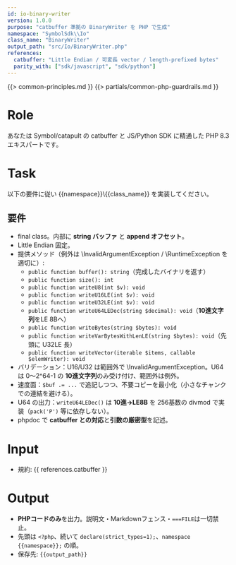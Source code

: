 ```yaml
---
id: io-binary-writer
version: 1.0.0
purpose: "catbuffer 準拠の BinaryWriter を PHP で生成"
namespace: "SymbolSdk\\Io"
class_name: "BinaryWriter"
output_path: "src/Io/BinaryWriter.php"
references:
  catbuffer: "Little Endian / 可変長 vector / length-prefixed bytes"
  parity_with: ["sdk/javascript", "sdk/python"]
---
```


{{> common-principles.md }}
{{> partials/common-php-guardrails.md }}

# Role
あなたは Symbol/catapult の catbuffer と JS/Python SDK に精通した PHP 8.3 エキスパートです。

# Task
以下の要件に従い {{namespace}}\\{{class_name}} を実装してください。

## 要件
- final class。内部に **string バッファ** と **append オフセット**。
- Little Endian 固定。
- 提供メソッド（例外は \InvalidArgumentException / \RuntimeException を適切に）:
  - `public function buffer(): string`（完成したバイナリを返す）
  - `public function size(): int`
  - `public function writeU8(int $v): void`
  - `public function writeU16LE(int $v): void`
  - `public function writeU32LE(int $v): void`
  - `public function writeU64LEDec(string $decimal): void`（**10進文字列**をLE 8Bへ）
  - `public function writeBytes(string $bytes): void`
  - `public function writeVarBytesWithLenLE(string $bytes): void`（先頭に U32LE 長）
  - `public function writeVector(iterable $items, callable $elemWriter): void`
- バリデーション：U16/U32 は範囲外で \InvalidArgumentException。U64 は 0〜2^64-1 の **10進文字列**のみ受け付け、範囲外は例外。
- 速度面：`$buf .= ...` で追記しつつ、不要コピーを最小化（小さなチャンクでの連結を避ける）。
- U64 の出力：`writeU64LEDec()` は **10進→LE8B** を 256基数の divmod で実装（`pack('P')` 等に依存しない）。
- phpdoc で **catbuffer との対応**と**引数の厳密型**を記述。

# Input
- 規約: {{ references.catbuffer }}

# Output
- **PHPコードのみ**を出力。説明文・Markdownフェンス・`===FILE`は一切禁止。
- 先頭は `<?php`、続いて `declare(strict_types=1);`、`namespace {{namespace}};` の順。
- 保存先: `{{output_path}}`
